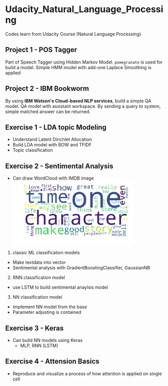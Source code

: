 # Udacity_Natural_Language_Processing
Codes learn from Udacity Course (Natural Language Processing)

## Project 1 - POS Tagger
Part of Speech Tagger using Hidden Markov Model.
`pomegranate` is used for build a model.
Simple HMM model with add-one Laplace Smoothing is applied


## Project 2 - IBM Bookworm
By using **IBM Watson's Cloud-based NLP services**, build a simple QA model.
QA model with assistant workspace. By sending a query to system, simple matched answer can be returned.

## Exercise 1 - LDA topic Modeling
* Understand Latent Dirichlet Allocation
* Build LDA model with BOW and TFIDF
* Topic classification

## Exercise 2 - Sentimental Analysis
* Can draw WordCloud with IMDB image
![](https://github.com/fenneccat/Udacity_Natural_Language_Processing/blob/master/Exercise_Sentimental-Analysis/images/wordcloud.png)
1. classic ML classification models
* Make textdata into vector
* Sentimental analysis with GradientBoostingClassifier, GaussianNB

2. RNN classification model
* use LSTM to build sentimental anaylsis model

3. NN classification model
* Implement NN model from the base
* Parameter adjusting is contained

## Exercise 3 - Keras
* Can build NN models using Keras
	* MLP, RNN (LSTM)

## Exercise 4 - Attension Basics
* Reproduce and visualize a process of how attention is applied on single cell
